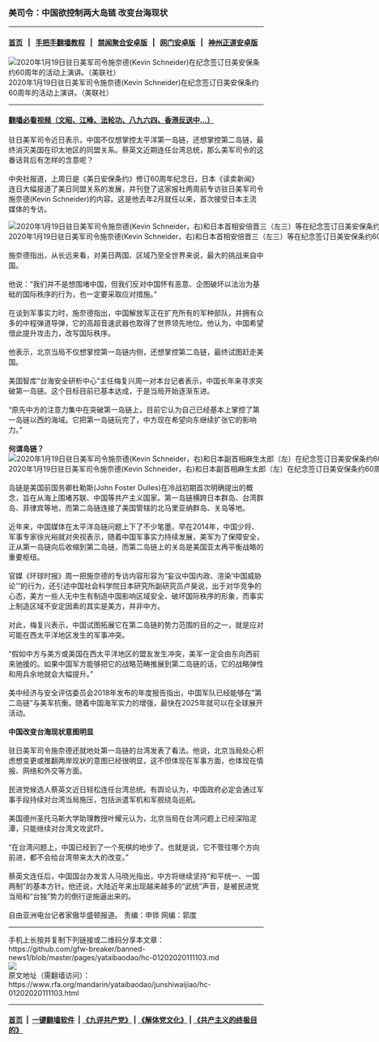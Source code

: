 ### 美司令：中国欲控制两大岛链 改变台海现状
------------------------

#### [首页](https://github.com/gfw-breaker/banned-news1/blob/master/README.md) &nbsp;&nbsp;|&nbsp;&nbsp; [手把手翻墙教程](https://github.com/gfw-breaker/guides/wiki) &nbsp;&nbsp;|&nbsp;&nbsp; [禁闻聚合安卓版](https://github.com/gfw-breaker/bn-android) &nbsp;&nbsp;|&nbsp;&nbsp; [网门安卓版](https://github.com/oGate2/oGate) &nbsp;&nbsp;|&nbsp;&nbsp; [神州正道安卓版](https://github.com/SzzdOgate/update) 



<div id="headerimg">
 <img alt="2020年1月19日驻日美军司令施奈德(Kevin Schneider)在纪念签订日美安保条约60周年的活动上演讲。（美联社）" src="https://www.rfa.org/mandarin/yataibaodao/junshiwaijiao/hc-01202020111103.html/AP_20019290125766.jpg/@@images/6ab116e4-dba8-46be-982e-2cb979997ae1.jpeg" title="2020年1月19日驻日美军司令施奈德(Kevin Schneider)在纪念签订日美安保条约60周年的活动上演讲。（美联社）"/>
 <div id="headerimgcontents">
  <div id="headerimgcaption">
   <span>
    2020年1月19日驻日美军司令施奈德(Kevin Schneider)在纪念签订日美安保条约60周年的活动上演讲。（美联社）
   </span>
   <!-- zoomattribute -->
  </div>
  <!-- headerimgcaption -->
 </div>
 <!-- headerimagecontents -->
</div>

<hr/>


#### [翻墙必看视频（文昭、江峰、法轮功、八九六四、香港反送中...）](http://167.172.214.107/home.html)

<div id="storytext">
 <div>
  <div class="slot_header">
  </div>
 </div>
 <p>
  驻日美军司令近日表示，中国不仅想掌控太平洋第一岛链，还想掌控第二岛链，最终消灭美国在印太地区的同盟关系。蔡英文近期连任台湾总统，那么美军司令的这番话背后有怎样的含意呢？
  <br/>
  <br/>
  中央社报道，上周日是《美日安保条约》修订60周年纪念日，日本《读卖新闻》连日大幅报道了美日同盟关系的发展，并刊登了这家报社两周前专访驻日美军司令施奈德(Kevin Schneider)的内容。这是他去年2月就任以来，首次接受日本主流媒体的专访。
 </p>
 <p>
 </p>
 <p>
 </p>
 <p>
  <div class="image-inline captioned" style="width:1600px;">
   <div style="width:1600px;">
    <img alt="2020年1月19日驻日美军司令施奈德(Kevin Schneider，右)和日本首相安倍晋三（左三）等在纪念签订日美安保条约60周年的活动上。（美联社）" src="https://www.rfa.org/mandarin/yataibaodao/junshiwaijiao/hc-01202020111103.html/AP_20019287629040.jpg" title="2020年1月19日驻日美军司令施奈德(Kevin Schneider，右)和日本首相安倍晋三（左三）等在纪念签订日美安保条约60周年的活动上。（美联社）"/>
   </div>
   <div class="image-caption">
    <span style="width:1600px;">
     2020年1月19日驻日美军司令施奈德(Kevin Schneider，右)和日本首相安倍晋三（左三）等在纪念签订日美安保条约60周年的活动上。（美联社）
    </span>
    <span class="copyright">
    </span>
   </div>
  </div>
  <br/>
  施奈德指出，从长远来看，对美日两国、区域乃至全世界来说，最大的挑战来自中国。
  <br/>
  <br/>
  他说：“我们并不是想围堵中国，但我们反对中国怀有恶意、企图破坏以法治为基础的国际秩序的行为，也一定要采取应对措施。”
  <br/>
  <br/>
  在谈到军事实力时，施奈德指出，中国解放军正在扩充所有的军种部队，并拥有众多的中程弹道导弹，它的高超音速武器也取得了世界领先地位。他认为，中国希望借此提升攻击力，改写国际秩序。
  <br/>
  <br/>
  他表示，北京当局不仅想掌控第一岛链内侧，还想掌控第二岛链，最终试图赶走美国。
  <br/>
  <br/>
  美国智库“台海安全研析中心”主任梅复兴周一对本台记者表示，中国长年来寻求突破第一岛链。这个目标目前已基本达成，于是当局开始逐渐东进。
  <br/>
  <br/>
  “原先中方的注意力集中在突破第一岛链上，目前它认为自己已经基本上掌控了第一岛链以西的海域。它把第一岛链玩完了，中方现在希望向东继续扩张它的影响力。”
  <br/>
  <br/>
  <b>
   何谓岛链？
  </b>
  <br/>
  <div class="image-inline captioned" style="width:2500px;">
   <div style="width:2500px;">
    <img alt="2020年1月19日驻日美军司令施奈德(Kevin Schneider，右)和日本副首相麻生太郎（左）在纪念签订日美安保条约60周年的活动上。（美联社）" src="https://www.rfa.org/mandarin/yataibaodao/junshiwaijiao/hc-01202020111103.html/3" title="2020年1月19日驻日美军司令施奈德(Kevin Schneider，右)和日本副首相麻生太郎（左）在纪念签订日美安保条约60周年的活动上。（美联社）"/>
   </div>
   <div class="image-caption">
    <span style="width:2500px;">
     2020年1月19日驻日美军司令施奈德(Kevin Schneider，右)和日本副首相麻生太郎（左）在纪念签订日美安保条约60周年的活动上。（美联社）
    </span>
    <span class="copyright">
    </span>
   </div>
  </div>
  <br/>
  岛链是美国前国务卿杜勒斯(John Foster Dulles)在冷战初期首次明确提出的概念，旨在从海上围堵苏联、中国等共产主义国家。第一岛链横跨日本群岛、台湾群岛、菲律宾等地，而第二岛链连接了美国管辖的北马里亚纳群岛、关岛等地。
  <br/>
  <br/>
  近年来，中国媒体在太平洋岛链问题上下了不少笔墨。早在2014年，中国少将、军事专家徐光裕就对央视表示，随着中国军事实力持续发展，美军为了保障安全，正从第一岛链向后收缩到第二岛链，而第二岛链上的关岛是美国亚太再平衡战略的重要枢纽。
  <br/>
  <br/>
  官媒《环球时报》周一把施奈德的专访内容形容为“妄议中国内政、渲染‘中国威胁论’”的行为，还引述中国社会科学院日本研究所副研究员卢昊说，出于对华竞争的心态，美方一些人无中生有制造中国影响区域安全、破坏国际秩序的形象，而事实上制造区域不安定因素的其实是美方，并非中方。
  <br/>
  <br/>
  对此，梅复兴表示，中国试图拓展它在第二岛链的势力范围的目的之一，就是应对可能在西太平洋地区发生的军事冲突。
  <br/>
  <br/>
  “假如中方与美方或美国在西太平洋地区的盟友发生冲突，美军一定会由东向西前来驰援的。如果中国军方能够把它的战略范畴推展到第二岛链的话，它的战略弹性和用兵余地就会大幅提升。”
  <br/>
  <br/>
  美中经济与安全评估委员会2018年发布的年度报告指出，中国军队已经能够在“第二岛链”与美军抗衡。随着中国海军实力的增强，最快在2025年就可以在全球展开活动。
  <br/>
  <br/>
  <b>
   中国改变台海现状意图明显
  </b>
  <br/>
  <br/>
  驻日美军司令施奈德还就地处第一岛链的台湾发表了看法。他说，北京当局处心积虑想变更或推翻两岸现状的意图已经很明显，这不但体现在军事方面，也体现在情报、网络和外交等方面。
  <br/>
  <br/>
  民进党候选人蔡英文近日轻松连任台湾总统。有舆论认为，中国政府必定会通过军事手段持续对台湾当局施压，包括派遣军机和军舰绕岛巡航。
  <br/>
  <br/>
  美国德州圣托马斯大学助理教授叶耀元认为，北京当局在台湾问题上已经深陷泥潭，只能继续对台湾文攻武吓。
  <br/>
  <br/>
  “在台湾问题上，中国已经到了一个死棋的地步了。也就是说，它不管往哪个方向前进，都不会给台湾带来太大的改变。”
  <br/>
  <br/>
  蔡英文连任后，中国国台办发言人马晓光指出，中方将继续坚持“和平统一、一国两制”的基本方针。他还说，大陆近年来出现越来越多的“武统”声音，是被民进党当局和“台独”势力的倒行逆施逼出来的。
  <br/>
  <br/>
  自由亚洲电台记者家傲华盛顿报道。 责编：申铧 网编：郭度
 </p>
</div>

<hr/>
手机上长按并复制下列链接或二维码分享本文章：<br/>
https://github.com/gfw-breaker/banned-news1/blob/master/pages/yataibaodao/hc-01202020111103.md <br/>
<a href='https://github.com/gfw-breaker/banned-news1/blob/master/pages/yataibaodao/hc-01202020111103.md'><img src='https://github.com/gfw-breaker/banned-news1/blob/master/pages/yataibaodao/hc-01202020111103.md.png'/></a> <br/>
原文地址（需翻墙访问）：https://www.rfa.org/mandarin/yataibaodao/junshiwaijiao/hc-01202020111103.html


------------------------
#### [首页](https://github.com/gfw-breaker/banned-news1/blob/master/README.md) &nbsp;|&nbsp; [一键翻墙软件](https://github.com/gfw-breaker/nogfw/blob/master/README.md) &nbsp;| [《九评共产党》](https://github.com/gfw-breaker/9ping.md/blob/master/README.md#九评之一评共产党是什么) | [《解体党文化》](https://github.com/gfw-breaker/jtdwh.md/blob/master/README.md) | [《共产主义的终极目的》](https://github.com/gfw-breaker/gczydzjmd.md/blob/master/README.md)


<img src='http://gfw-breaker.win/banned-news/pages/yataibaodao/hc-01202020111103.md' width='0px' height='0px'/>